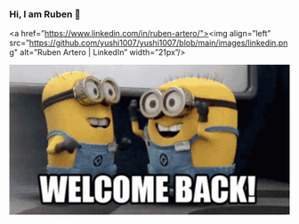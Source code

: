 ### Hi, I am Ruben 👋 
<a href=”https://www.linkedin.com/in/ruben-artero/"><img align=”left” src=”https://github.com/yushi1007/yushi1007/blob/main/images/linkedin.png" alt=”Ruben Artero | LinkedIn” width=”21px”/></a>


![](https://github.com/RuXBee/RuXBee/blob/main/gifs/tenor.gif)

